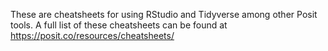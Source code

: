 These are cheatsheets for using RStudio and Tidyverse among other Posit tools. A full list of these cheatsheets can be found at <https://posit.co/resources/cheatsheets/>